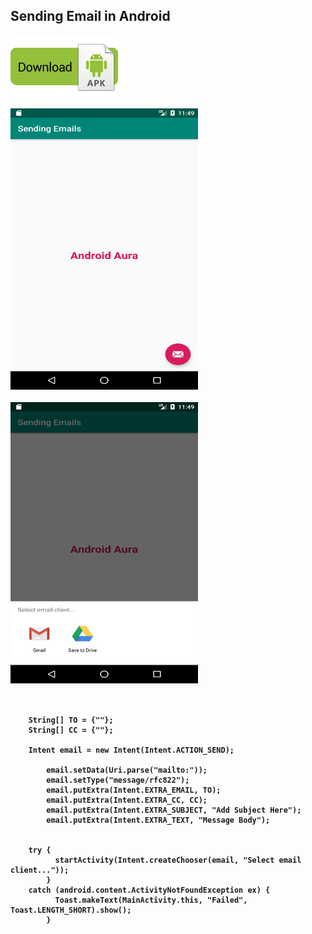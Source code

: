 ## Sending Email in Android




[![Alt text](https://github.com/vishaltorgal/SendingEmails/blob/master/dlapk.png)](https://github.com/vishaltorgal/SendingEmails/raw/master/sendingemails.apk)

<b>

 
<img src="https://github.com/vishaltorgal/SendingEmails/blob/master/1.png " alt="alt text" width="300" height="450">
<br><br>
<img src="https://github.com/vishaltorgal/SendingEmails/blob/master/2.png " alt="alt text" width="300" height="450">
<br><br>


```android

    String[] TO = {""};
    String[] CC = {""};

    Intent email = new Intent(Intent.ACTION_SEND);

        email.setData(Uri.parse("mailto:"));
        email.setType("message/rfc822");
        email.putExtra(Intent.EXTRA_EMAIL, TO);
        email.putExtra(Intent.EXTRA_CC, CC);
        email.putExtra(Intent.EXTRA_SUBJECT, "Add Subject Here");
        email.putExtra(Intent.EXTRA_TEXT, "Message Body");


    try {
          startActivity(Intent.createChooser(email, "Select email client..."));
        }
    catch (android.content.ActivityNotFoundException ex) {
          Toast.makeText(MainActivity.this, "Failed", Toast.LENGTH_SHORT).show();
        }

```
